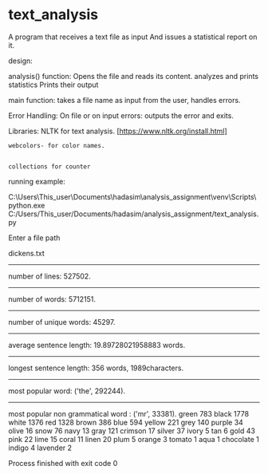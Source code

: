 # text_analysis

A program that receives a text file as input
And issues a statistical report on it.

design:

analysis() function:
    Opens the file and reads its content.
    analyzes and prints statistics
    Prints their output


main function:
    takes a file name as input from the user,
    handles errors.


Error Handling:
    On file or on input errors: outputs the error and exits.



Libraries:
    NLTK for text analysis.  [https://www.nltk.org/install.html]
    
    
    webcolors- for color names.
    
    
    collections for counter

running example:


C:\Users\This_user\Documents\hadasim\analysis_assignment\venv\Scripts\python.exe C:/Users/This_user/Documents/hadasim/analysis_assignment/text_analysis.py

Enter a file path

dickens.txt


---------------------------------------------

number of lines:    527502.

---------------------------------------------

number of words:    5712151.

---------------------------------------------

number of unique words:  45297.

---------------------------------------------

average sentence length:  19.89728021958883 words.

---------------------------------------------

longest sentence length:    356 words, 1989characters.

---------------------------------------------

most popular word:    ('the', 292244).

---------------------------------------------

most popular non grammatical word :    ('mr', 33381).
green 783
black 1778
white 1376
red 1328
brown 386
blue 594
yellow 221
grey 140
purple 34
olive 16
snow 76
navy 13
gray 121
crimson 17
silver 37
ivory 5
tan 6
gold 43
pink 22
lime 15
coral 11
linen 20
plum 5
orange 3
tomato 1
aqua 1
chocolate 1
indigo 4
lavender 2

Process finished with exit code 0

